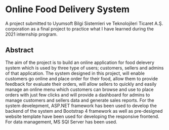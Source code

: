 # Online Food Delivery System
A project submitted to Uyumsoft Bilgi Sistemleri ve Teknolojileri Ticaret A.Ş. corporation as a final project to practice what I have learned during the 2021 internship program.

## Abstract
The aim of the project is to build an online application for food delevery system which is used by three type of users; customers, sellers and admins of that application. The system designed in this project, will enable customers go online and place order for their food, allow them to provide feedback for evaluate their orders, will allow sellers to quickly and easily manage an online menu which customers can browse and use to place orders with just few clicks and will provide a dashboard for admins to manage customers and sellers data and generate sales reports. For the system develepment, ASP.NET framework has been used to develop the backend of the system and Bootstrap 4 framework  as well as pre-designed website template have been used for developing the responsive frontend. For data management, MS SQl Server has been used.
